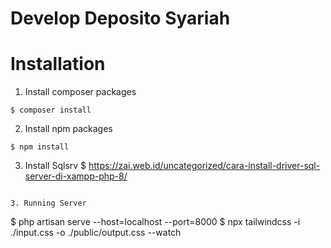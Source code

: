 # Develop Deposito Syariah

# Installation

1. Install composer packages

```
$ composer install

```

2. Install npm packages

```
$ npm install

```

3. Install Sqlsrv
   $ https://zai.web.id/uncategorized/cara-install-driver-sql-server-di-xampp-php-8/

```

3. Running Server

```

$ php artisan serve --host=localhost --port=8000
$ npx tailwindcss -i ./input.css -o ./public/output.css --watch

```

```
